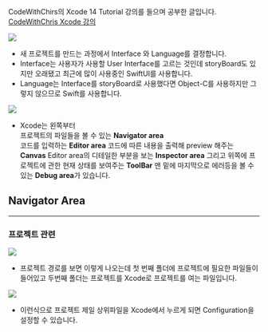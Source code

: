 CodeWithChirs의 Xcode 14 Tutorial 강의를 들으며 공부한 글입니다.
[CodeWithChris Xcode 강의](https://youtu.be/EJQW864XpmA)

![](https://velog.velcdn.com/images/adad0207/post/4cbf7220-95c6-46cc-be62-2cd4bf62768a/image.png)
- 새 프로젝트를 만드는 과정에서 Interface 와 Language를 결정합니다. 
- Interface는 사용자가 사용할 User Interface를 고르는 것인데 storyBoard도 있지만 오래됐고 최근에 많이 사용중인 SwiftUI를 사용합니다.
- Language는 Interface를 storyBoard로 사용했다면 Object-C를 사용하지만 그렇지 않으므로 Swift를 사용합니다.

![](https://velog.velcdn.com/images/adad0207/post/3d69aeda-44b7-4798-bf5b-73149af36ed2/image.png)

- Xcode는 왼쪽부터<br/>
프로젝트의 파일들을 볼 수 있는 **Navigator area**<br/>코드를 입력하는 **Editor area**
코드에 따른 내용을 출력해 preview 해주는 **Canvas**
Editor area의 디테일한 부분을 보는 **Inspector area**
그리고 위쪽에 프로젝트에 관한 현재 상태를 보여주는 **ToolBar**
맨 밑에 마지막으로 에러등을 볼 수있는 **Debug area**가 있습니다.

## Navigator Area
-----
### 프로젝트 관련

![](https://velog.velcdn.com/images/adad0207/post/c7e78aa7-0840-4b52-b79e-682f94d63d12/image.png)
- 프로젝트 경로를 보면 이렇게 나오는데 첫 번째 폴더에 프로젝트에 필요한 파일들이 들어있고 두번째 폴더는 프로젝트를 Xcode로 프로젝트를 여는 파일입니다.

![](https://velog.velcdn.com/images/adad0207/post/b02cd9eb-66f5-4b5f-ba75-be70aab7f650/image.png)
- 이런식으로 프로젝트 제일 상위파일을 Xcode에서 누르게 되면 Configuration을 설정할 수 있습니다.








